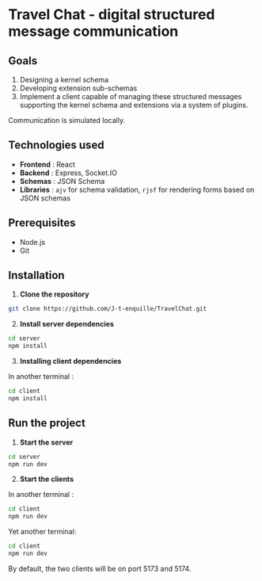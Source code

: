 # Travel Chat - digital structured message communication

## Goals
1. Designing a kernel schema
2. Developing extension sub-schemas
3. Implement a client capable of managing these structured messages supporting the kernel schema and extensions via a system of plugins.

Communication is simulated locally.

## Technologies used
- **Frontend** : React
- **Backend** : Express, Socket.IO
- **Schemas** : JSON Schema
- **Libraries** : `ajv` for schema validation, `rjsf` for rendering forms based on JSON schemas

## Prerequisites
- Node.js
- Git

## Installation
1. **Clone the repository**
```bash
git clone https://github.com/J-t-enquille/TravelChat.git
```
2. **Install server dependencies**
```bash
cd server
npm install
```
3. **Installing client dependencies**

In another terminal :
```bash
cd client
npm install
```

## Run the project
1. **Start the server**
```bash
cd server
npm run dev
```
2. **Start the clients**

In another terminal :
```bash
cd client
npm run dev
```
Yet another terminal:
```bash
cd client
npm run dev
```
By default, the two clients will be on port 5173 and 5174.
